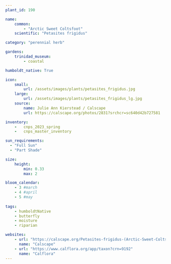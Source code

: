 ```yaml
---
plant_id: 190 

name: 
    common:  
        - "Arctic Sweet Coltsfoot"  
    scientific: "Petasites frigidus"  

category: "perennial herb"

gardens: 
    trinidad_museum:
        - coastal

humboldt_native: True

icon: 
    small: 
        url: /assets/images/plants/petasites_frigidus.jpg 
    large: 
        url: /assets/images/plants/petasites_frigidus_lg.jpg 
    source: 
        name: Julie Ann Kierstead / Calscape
        url: https://calscape.org/photos/2831?srchcr=sc640d42b727581 

inventory: 
    -   cnps_2023_spring
    -   cnps_master_inventory

sun_requirements:
  - "Full Sun"
  - "Part Shade"

size:
    height: 
        min: 0.33 
        max: 2

bloom_calendar: 
    - 3 #march
    - 4 #april
    - 5 #may
 
tags: 
    - humboldtNative
    - butterfly
    - moisture
    - riparian

websites:
    - url: "https://calscape.org/Petasites-frigidus-(Arctic-Sweet-Coltsfoot)"
      name: "Calscape"
    - url: "https://www.calflora.org/app/taxon?crn=9192"
      name: "Calflora"
---
```

